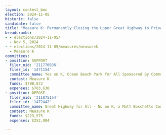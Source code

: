 ```yaml
---
layout: contest_bmc
election: 2024-11-05
historic: false
candidate: false
title: "Measure K: Permanently Closing the Upper Great Highway to Private Vehicles to Establish a Public Open Recreation Space"
breadcrumbs:
- - elections/2024-11-05/
  - Nov 5, 2024
- - elections/2024-11-05/measures/measurek
  - Measure K
committees:
- position: SUPPORT
  filer_nid: '211776936'
  filer_id: '1471154'
  committee_name: Yes on K, Ocean Beach Park for All Sponsored By Community Nonprofits
  contest: Measure K
  funds: $790,873
  expenses: $703,630
- position: OPPOSE
  filer_nid: '211875154'
  filer_id: '1472442'
  committee_name: Great Highway for All - No on K, a Matt Boschetto Committee
  contest: Measure K
  funds: $223,575
  expenses: $252,084

---
```

